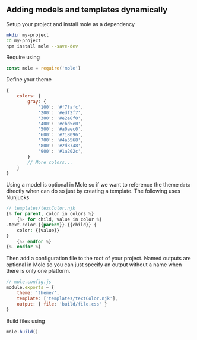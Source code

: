 ## Adding models and templates dynamically

Setup your project and install mole as a dependency

```bash
mkdir my-project
cd my-project
npm install mole --save-dev
```

Require using 

```js
const mole = require('mole')
```

Define your theme

```js
{
    colors: {
        gray: {
            '100': '#f7fafc',
            '200': '#edf2f7',
            '300': '#e2e8f0',
            '400': '#cbd5e0',
            '500': '#a0aec0',
            '600': '#718096',
            '700': '#4a5568',
            '800': '#2d3748',
            '900': '#1a202c',
        }
        // More colors...
    }
}
```

Using a model is optional in Mole so if we want to reference the theme `data` directly when can do so just by creating a template. The following uses Nunjucks

```php
// templates/textColor.njk
{% for parent, color in colors %}
    {%- for child, value in color %}
.text-color-{{parent}}-{{child}} {
    color: {{value}}
}
    {%- endfor %}
{%- endfor %}
```

Then add a configuration file to the root of your project. Named outputs are optional in Mole so you can just specify an output without a name when there is only one platform.

```js
// mole.config.js
module.exports = {
    theme: 'theme/',
    template: ['templates/textColor.njk'],
    output: { file: 'build/file.css' }
}
```

Build files using

```js
mole.build()
```
